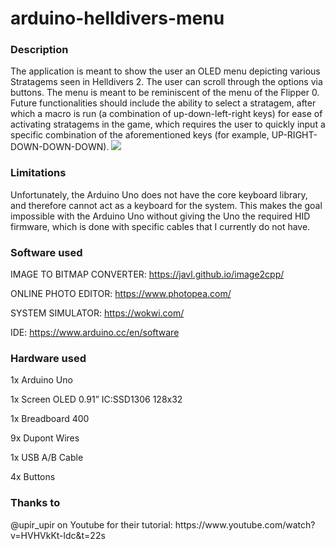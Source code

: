 # arduino-helldivers-menu
<h3> Description </h3>
The application is meant to show the user an OLED menu depicting various Stratagems seen in Helldivers 2. The user can scroll through the options via buttons. The menu is meant to be reminiscent of the menu of the Flipper 0. Future functionalities should include the ability to select a stratagem, after which a macro is run (a combination of up-down-left-right keys) for ease of activating stratagems in the game, which requires the user to quickly input a specific combination of the aforementioned keys (for example, UP-RIGHT-DOWN-DOWN-DOWN).

<img src = https://github.com/TimofteRazvan/arduino-helldivers-menu/blob/main/Capture.PNG\>

<h3> Limitations </h3>
Unfortunately, the Arduino Uno does not have the core keyboard library, and therefore cannot act as a keyboard for the system. This makes the goal impossible with the Arduino Uno without giving the Uno the required HID firmware, which is done with specific cables that I currently do not have.

<h3> Software used </h3>

IMAGE TO BITMAP CONVERTER: https://javl.github.io/image2cpp/

ONLINE PHOTO EDITOR: https://www.photopea.com/

SYSTEM SIMULATOR: https://wokwi.com/

IDE: https://www.arduino.cc/en/software


<h3> Hardware used </h3>

1x Arduino Uno

1x Screen OLED 0.91” IC:SSD1306 128x32

1x Breadboard 400

9x Dupont Wires

1x USB A/B Cable

4x Buttons

<h3> Thanks to </h3>
@upir_upir on Youtube for their tutorial: https://www.youtube.com/watch?v=HVHVkKt-ldc&t=22s
